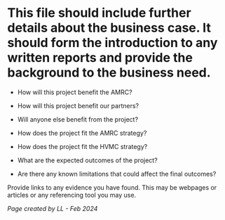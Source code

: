 # This file should include further details about the business case. It should form the introduction to any written reports and provide the background to the business need. 

* How will this project benefit the AMRC? 

* How will this project benefit our partners? 

* Will anyone else benefit from the project? 

* How does the project fit the AMRC strategy? 

* How does the project fit the HVMC strategy? 

* What are the expected outcomes of the project? 

* Are there any known limitations that could affect the final outcomes?


Provide links to any evidence you have found. This may be webpages or articles or any referencing tool you may use. 


 *Page created by LL - Feb 2024*